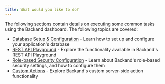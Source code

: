 ```yaml
---
title: What would you like to do?
---
```

The following sections contain details on executing some common tasks using the Backand dashboard. The following topics are covered:

* [Database Setup & Configuration](../database/index.html) - Learn how to set up and configure your application's database
* [REST API Playground](../rest/index.html) - Explore the functionality available in Backand's REST API Playground
* [Role-based Security Configuration](../security/index.html) - Learn about Backand's role-based security settings, and how to configure them
* [Custom Actions](../actions/index.html) - Explore Backand's custom server-side action functionality